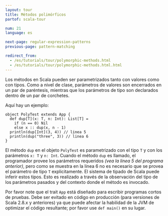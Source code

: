 ```yaml
---
layout: tour
title: Métodos polimórficos
partof: scala-tour

num: 21
language: es

next-page: regular-expression-patterns
previous-page: pattern-matching

redirect_from:
  - /es/tutorials/tour/polymorphic-methods.html
  - /es/tutorials/tour/polymorphic-methods.html.html
---
```


Los métodos en Scala pueden ser parametrizados tanto con valores como con tipos. Como a nivel de clase, parámetros de valores son encerrados en un par de paréntesis, mientras que los parámetros de tipo son declarados dentro de un par de corchetes.

Aquí hay un ejemplo:

    object PolyTest extends App {
      def dup[T](x: T, n: Int): List[T] =
        if (n == 0) Nil
        else x :: dup(x, n - 1)
      println(dup[Int](3, 4)) // linea 5
      println(dup("three", 3)) // linea 6
    }

El método `dup` en el objeto `PolyTest` es parametrizado con el tipo `T` y con los parámetros `x: T` y `n: Int`. Cuando el método `dup` es llamado, el programador provee los parámetros requeridos _(vea la linea 5 del programa anterior)_, pero como se muestra en la linea 6 no es necesario que se provea el parámetro de tipo `T` explicitamente. El sistema de tipado de Scala puede inferir estos tipos. Esto es realizado a través de la observación del tipo de los parámetros pasados y del contexto donde el método es invocado.

Por favor note que el trait `App` está diseñado para escribir programas cortos de pruebas. Debe ser evitado en código en producción (para versiones de Scala 2.8.x y anteriores) ya que puede afectar la habilidad de la JVM de optimizar el código resultante; por favor use `def main()` en su lugar.
